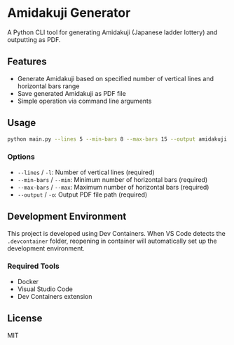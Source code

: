 # Amidakuji Generator

A Python CLI tool for generating Amidakuji (Japanese ladder lottery) and outputting as PDF.

## Features

- Generate Amidakuji based on specified number of vertical lines and horizontal bars range
- Save generated Amidakuji as PDF file
- Simple operation via command line arguments

## Usage

```bash
python main.py --lines 5 --min-bars 8 --max-bars 15 --output amidakuji.pdf
```

### Options

- `--lines` / `-l`: Number of vertical lines (required)
- `--min-bars` / `--min`: Minimum number of horizontal bars (required)
- `--max-bars` / `--max`: Maximum number of horizontal bars (required)
- `--output` / `-o`: Output PDF file path (required)

## Development Environment

This project is developed using Dev Containers. When VS Code detects the `.devcontainer` folder, reopening in container will automatically set up the development environment.

### Required Tools

- Docker
- Visual Studio Code
- Dev Containers extension

## License

MIT

